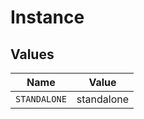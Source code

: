 # Instance


## Values

| Name         | Value        |
| ------------ | ------------ |
| `STANDALONE` | standalone   |